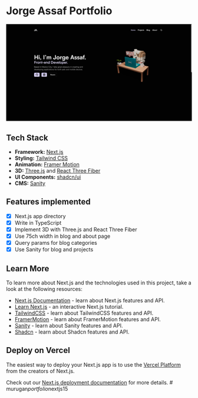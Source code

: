 # Jorge Assaf Portfolio

[![Jorge Assaf](./public/images/screenshot/landing-page-screenshot.png)](https://jorgeassaf.vercel.app/)

## Tech Stack

- **Framework:** [Next.js](https://nextjs.org)
- **Styling:** [Tailwind CSS](https://tailwindcss.com)
- **Animation:** [Framer Motion](https://www.framer.com/motion/)
- **3D:** [Three.js](https://threejs.org) and [React Three Fiber](https://docs.pmnd.rs/react-three-fiber/getting-started/introduction)
- **UI Components:** [shadcn/ui](https://ui.shadcn.com)
- **CMS:** [Sanity](https://sanity.io)

## Features implemented

- [x] Next.js app directory
- [x] Write in TypeScript
- [x] Implement 3D with Three.js and React Three Fiber
- [x] Use 75ch width in blog and about page
- [x] Query params for blog categories
- [x] Use Sanity for blog and projects

## Learn More

To learn more about Next.js and the technologies used in this project, take a look at the following resources:

- [Next.js Documentation](https://nextjs.org/docs) - learn about Next.js features and API.
- [Learn Next.js](https://nextjs.org/learn) - an interactive Next.js tutorial.
- [TailwindCSS](https://tailwindcss.com/docs) - learn about TailwindCSS features and API.
- [FramerMotion](https://www.framer.com/motion/) - learn about
  FramerMotion features and API.
- [Sanity](https://www.sanity.io/docs) - learn about Sanity features and API.
- [Shadcn](https://ui.shadcn.com/) - learn about Shadcn features and API.

## Deploy on Vercel

The easiest way to deploy your Next.js app is to use the [Vercel Platform](https://vercel.com/new?utm_medium=default-template&filter=next.js&utm_source=create-next-app&utm_campaign=create-next-app-readme) from the creators of Next.js.

Check out our [Next.js deployment documentation](https://nextjs.org/docs/deployment) for more details.
#   m u r u g a n _ p o r t f o l i o _ n e x t j s 1 5 
 
 
